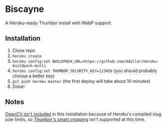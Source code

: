 # Biscayne

A Heroku-ready Thumbor install with WebP support.

## Installation

1. Clone repo
2. `heroku create`
3. `heroku config:set BUILDPACK_URL=https://github.com/ddollar/heroku-buildpack-multi`
4. `heroku config:set THUMBOR_SECURITY_KEY=123456` (you should probably choose a better key)
5. `git push heroku master` (the first deploy will take about 10 minutes)
6. Done!

## Notes

[OpenCV isn't included](https://github.com/gesteves/biscayne/issues/1) in this installation because of Heroku's compiled slug size limits, so [Thumbor's smart cropping](https://github.com/thumbor/thumbor/wiki/Detection-algorithms) isn't supported at this time.
